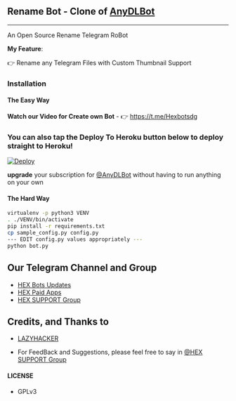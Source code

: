 ## Rename Bot - Clone of  [AnyDLBot](https://telegram.dog/AnyDLBot)
---

An Open Source Rename Telegram RoBot

**My Feature**:

👉 Rename any Telegram Files with Custom Thumbnail Support

### Installation

#### The Easy Way

**Watch  our Video for Create own Bot** - 👉 https://t.me/Hexbotsdg

### You can also tap the Deploy To Heroku button below to deploy straight to Heroku!

[![Deploy](https://www.herokucdn.com/deploy/button.svg)](https://www.heroku.com/deploy?template=https://github.com/erichdanikeninfo/TG-Rename-Bot/tree/master)

**upgrade** your subscription for [@AnyDLBot](https://telegram.dog/AnyDLBot) without having to run anything on your own

#### The Hard Way

```sh
virtualenv -p python3 VENV
. ./VENV/bin/activate
pip install -r requirements.txt
cp sample_config.py config.py
--- EDIT config.py values appropriately ---
python bot.py
```
## Our Telegram Channel and Group

* [HEX Bots Updates](https://t.me/HEXbots)
* [HEX Paid Apps](https://telegram.dog/PLAYSTOREHUB)
* [HEX SUPPORT Group](https://telegram.dog/Hexbotsdg)

## Credits, and Thanks to

* [LAZYHACKER](https://telegram.dog/LAZYHACKER25)
- For FeedBack and Suggestions, please feel free to say in [@HEX SUPPORT Group](https://telegram.dog/)

#### LICENSE
- GPLv3

